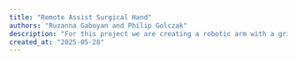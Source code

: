 ```yaml
---
title: "Remote Assist Surgical Hand"
authors: "Ruzanna Gaboyan and Philip Golczak"
description: "For this project we are creating a robotic arm with a gripper hand which will be controlled by joystick and pneumatic haptic feedback system"
created_at: "2025-05-28"
---
```

